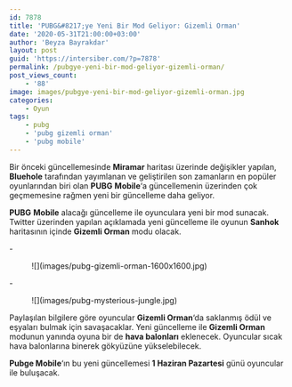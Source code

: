 ```yaml
---
id: 7878
title: 'PUBG&#8217;ye Yeni Bir Mod Geliyor: Gizemli Orman'
date: '2020-05-31T21:00:00+03:00'
author: 'Beyza Bayrakdar'
layout: post
guid: 'https://intersiber.com/?p=7878'
permalink: /pubgye-yeni-bir-mod-geliyor-gizemli-orman/
post_views_count:
    - '88'
image: images/pubgye-yeni-bir-mod-geliyor-gizemli-orman.jpg
categories:
    - Oyun
tags:
    - pubg
    - 'pubg gizemli orman'
    - 'pubg mobile'
---
```


Bir önceki güncellemesinde **Miramar** haritası üzerinde değişikler yapılan, **Bluehole** tarafından yayımlanan ve geliştirilen son zamanların en popüler oyunlarından biri olan **PUBG** **Mobile**‘a güncellemenin üzerinden çok geçmemesine rağmen yeni bir güncelleme daha geliyor.

**PUBG** **Mobile** alacağı güncelleme ile oyunculara yeni bir mod sunacak. Twitter üzerinden yapılan açıklamada yeni güncelleme ile oyunun **Sanhok** haritasının içinde **Gizemli Orman** modu olacak.

<div class="wp-block-jetpack-slideshow aligncenter" data-effect="slide"><div class="wp-block-jetpack-slideshow_container swiper-container">- <figure>![](images/pubg-gizemli-orman-1600x1600.jpg)</figure>
- <figure>![](images/pubg-mysterious-jungle.jpg)</figure>

<a class="wp-block-jetpack-slideshow_button-prev swiper-button-prev swiper-button-white" role="button"></a><a class="wp-block-jetpack-slideshow_button-next swiper-button-next swiper-button-white" role="button"></a><a aria-label="Pause Slideshow" class="wp-block-jetpack-slideshow_button-pause" role="button"></a><div class="wp-block-jetpack-slideshow_pagination swiper-pagination swiper-pagination-white"></div></div></div>Paylaşılan bilgilere göre oyuncular **Gizemli Orman**‘da saklanmış ödül ve eşyaları bulmak için savaşacaklar. Yeni güncelleme ile **Gizemli Orman** modunun yanında oyuna bir de **hava balonları** eklenecek. Oyuncular sıcak hava balonlarına binerek gökyüzüne yükselebilecek.

**Pubge Mobile**‘ın bu yeni güncellemesi **1 Haziran Pazartesi** günü oyuncular ile buluşacak.